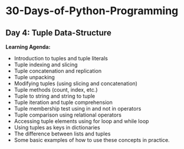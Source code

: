 # 30-Days-of-Python-Programming

## Day 4: Tuple Data-Structure

**Learning Agenda:**
- Introduction to tuples and tuple literals
- Tuple indexing and slicing
- Tuple concatenation and replication
- Tuple unpacking
- Modifying tuples (using slicing and concatenation)
- Tuple methods (count, index, etc.)
- Tuple to string and string to tuple
- Tuple iteration and tuple comprehension
- Tuple membership test using in and not in operators
- Tuple comparison using relational operators
- Accessing tuple elements using for loop and while loop
- Using tuples as keys in dictionaries
- The difference between lists and tuples
- Some basic examples of how to use these concepts in practice.